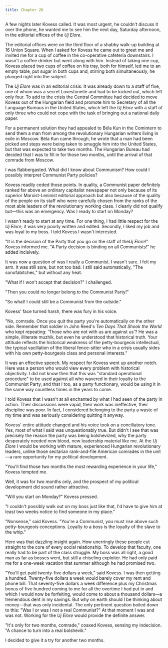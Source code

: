```yaml
---
title: Chapter 26
---
```


A few nights later Kovess called. It was most urgent, he couldn't discuss it over the phone, he wanted me to see him the next day, Saturday afternoon, in the editorial offices of the <em>Uj Elore</em>.

The editorial offices were on the third floor of a shabby walk-up building at 16 Union Square. When I asked for Kovess he came out to greet me and invited me for a cup of coffee in the co-operative cafeteria downstairs. I wasn't a coffee drinker but went along with him. Instead of taking one cup, Kovess placed two cups of coffee on his tray, both for himself, led me to an empty table, put sugar in both cups and, stirring both simultaneously, he plunged right into the subject.

The <em>Uj Elore</em> was in an editorial crisis. It was already down to a staff of five, one of whom was a secret Lovestoneite and had to be kicked out, which left only four. To add to the crisis the Central Committee had decided to move Kovess out of the Hungarian field and promote him to Secretary of all the Language Bureaus in the United States, which left the <em>Uj Elore</em> with a staff of only three who could not cope with the task of bringing out a national daily paper.

For a permanent solution they had appealed to Béla Kun in the Comintern to send them a man from among the revolutionary Hungarian writers living in exile in Moscow. Béla Kun came through, he wrote that a man had been picked and steps were being taken to smuggle him into the United States, but that was expected to take two months. The Hungarian Bureau had decided that I was to fill in for those two months, until the arrival of that comrade from Moscow.

I was flabbergasted. What did I know about Communism? How could I possibly interpret Communist Party policies?

Kovess readily ceded those points. In quality, a Communist paper definitely ranked far above an ordinary capitalist newspaper not only because of its superior Marxist-Leninist editorial approach but also because of the quality of the people on its staff who were carefully chosen from the ranks of the most able leaders of the revolutionary working class. I clearly did not qualify but—this was an emergency. Was I ready to start on Monday?

I wasn't ready to start at any time. For one thing, I had little respect for the <em>Uj Elore</em>; it was very poorly written and edited. Secondly, I liked my job and was loyal to my boss. I told Kovess I wasn't interested.

"It is the decision of the Party that you go on the staff of the<em>Uj Elore</em>!" Kovess informed me. "A Party decision is binding on all Communists!" he added incisively.

It was now a question of was I really a Communist. I wasn't sure. I felt my arm. It was still sore, but not too bad. I still said automatically, "The sonofabitches," but without any heat.

"What if I won't accept that decision?" I challenged.

"Then you could no longer belong to the Communist Party!"

"So what! I could still be a Communist from the outside."

Kovess' face turned harsh, there was fury in his voice.

"No, comrade. Once you quit the party you're automatically on the other side. Remember that soldier in John Reed's <em>Ten Days That Shook the World</em> who kept repeating: 'Those who are not with us are against us'? He was a simple, illiterate muzhik, but even he understood that historical truth. Your attitude reflects the historical weakness of the petty-bourgeois intellectual, the typical vacillation of the liberal fence-sitter who in a crisis usually sides with his own petty-bourgeois class and personal interests."

It was an effective speech. My respect for Kovess went up another notch. Here was a person who would view every problem with historical objectivity. I did not know then that this was "standard operational procedure" to be used against all who wavered in their loyalty to the Communist Party, and that I too, as a party functionary, would be using it in the same way countless times in the years to come.

I told Kovess that I wasn't at all enchanted by what I had seen of the party in action. Their discussions were vapid, their work was ineffective, their discipline was poor. In fact, I considered belonging to the party a waste of my time and was seriously considering quitting it anyway.

Kovess' entire attitude changed and his voice took on a conciliatory tone. Yes, most of what I said was unquestionably true. But didn't I see that was precisely the reason the party was being bolshevized, why the party desperately needed new blood, new leadership material like me. At the <em>Uj Elore</em> I would be working with mature, experienced Hungarian revolutionary leaders, unlike those sectarian rank-and-file American comrades in the unit—a rare opportunity for my political development.

"You'll find those two months the most rewarding experience in your life," Kovess tempted me.

Well, it was for two months only, and the prospect of my political development did sound rather attractive.

"Will you start on Monday?" Kovess pressed.

"I couldn't possibly walk out on my boss just like that, I'd have to give him at least two weeks notice to find someone in my place."

"Nonsense," said Kovess. "You're a Communist, you must rise above such petty-bourgeois conceptions. Loyalty to a boss is the loyalty of the slave to the whip."

Here was that dazzling insight again. How unerringly these people cut straight to the core of every social relationship. To develop that faculty, one really had to be part of the class struggle. My boss was all right, a good man as far as bosses went, but still a chiseling exploiter. He had only paid me for a one-week vacation that summer although he had promised two.

"You'll get paid twenty-five dollars a week," said Kovess. I was then getting a hundred. Twenty-five dollars a week would barely cover my rent and phone bill. That seventy-five dollars a week difference plus my Christmas bonus of five hundred coming to me for all the overtime I had put in and which I would now be forfeiting, would come to about a thousand dollars—a tremendous dent in my savings. But why on earth should I be thinking about money—that was only incidental. The only pertinent question boiled down to this: "Was I or was I not a real Communist?" At that moment I was and was not. Working for the <em>Uj Elore</em> would provide the definite answer.

"It's only for two months, comrade," coaxed Kovess, sensing my indecision. "A chance to turn into a real bolshevik."

I decided to give it a try for another two months.
